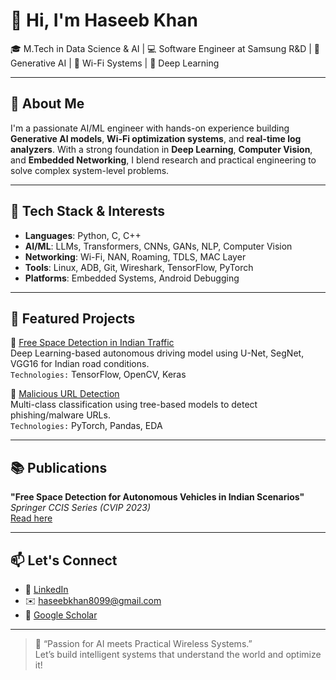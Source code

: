 # 👋 Hi, I'm Haseeb Khan

🎓 M.Tech in Data Science & AI | 💻 Software Engineer at Samsung R&D | 🔬 Generative AI | 📡 Wi-Fi Systems | 🧠 Deep Learning

---

## 🚀 About Me

I'm a passionate AI/ML engineer with hands-on experience building **Generative AI models**, **Wi-Fi optimization systems**, and **real-time log analyzers**. With a strong foundation in **Deep Learning**, **Computer Vision**, and **Embedded Networking**, I blend research and practical engineering to solve complex system-level problems.

---

## 🧰 Tech Stack & Interests

- **Languages**: Python, C, C++
- **AI/ML**: LLMs, Transformers, CNNs, GANs, NLP, Computer Vision
- **Networking**: Wi-Fi, NAN, Roaming, TDLS, MAC Layer
- **Tools**: Linux, ADB, Git, Wireshark, TensorFlow, PyTorch
- **Platforms**: Embedded Systems, Android Debugging

---

## 📌 Featured Projects

🔹 [Free Space Detection in Indian Traffic](https://github.com/haseebkhan36/Free-Space-Detection)  
Deep Learning-based autonomous driving model using U-Net, SegNet, VGG16 for Indian road conditions.  
`Technologies:` TensorFlow, OpenCV, Keras

🔹 [Malicious URL Detection](https://github.com/haseebkhan36/Malicious-URL-Detection)  
Multi-class classification using tree-based models to detect phishing/malware URLs.  
`Technologies:` PyTorch, Pandas, EDA

---

## 📚 Publications

**"Free Space Detection for Autonomous Vehicles in Indian Scenarios"**  
*Springer CCIS Series (CVIP 2023)*  
[Read here](https://link.springer.com/chapter/10.1007/978-3-031-58535-7_35)

---

## 📫 Let's Connect

- 🔗 [LinkedIn](https://www.linkedin.com/in/haseebkhan02/)
- ✉️ haseebkhan8099@gmail.com
- 🧠 [Google Scholar](https://scholar.google.com/citations?user=7Bu5BMoAAAAJ&hl=en)

---

> 📍 “Passion for AI meets Practical Wireless Systems.”  
> Let’s build intelligent systems that understand the world and optimize it!

